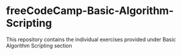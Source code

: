 # freeCodeCamp-Basic-Algorithm-Scripting
This repository contains the individual exercises provided under Basic Algorithm Scripting section
